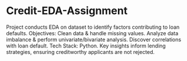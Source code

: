 # Credit-EDA-Assignment
Project conducts EDA on dataset to identify factors contributing to loan defaults.  Objectives: Clean data &amp; handle missing values. Analyze data imbalance &amp; perform univariate/bivariate analysis. Discover correlations with loan default. Tech Stack: Python.  Key insights inform lending strategies, ensuring creditworthy applicants are not rejected.

